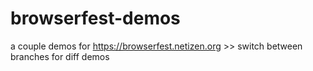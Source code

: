 # browserfest-demos

a couple demos for https://browserfest.netizen.org >> switch between branches for diff demos
